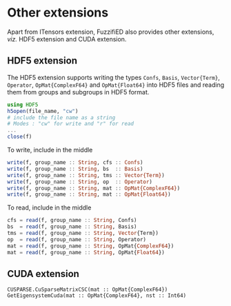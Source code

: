 # Other extensions

Apart from ITensors extension, FuzzifiED also provides other extensions, _viz._ HDF5 extension and CUDA extension. 

## HDF5 extension 

The HDF5 extension supports writing the types `Confs`, `Basis`, `Vector{Term}`, `Operator`, `OpMat{ComplexF64}` and `OpMat{Float64}` into HDF5 files and reading them from groups and subgroups in HDF5 format. 
```julia
using HDF5 
h5open(file_name, "cw")
# include the file name as a string 
# Modes : "cw" for write and "r" for read
...
close(f)
```

To write, include in the middle 
```julia
write(f, group_name :: String, cfs :: Confs)
write(f, group_name :: String, bs  :: Basis)
write(f, group_name :: String, tms :: Vector{Term})
write(f, group_name :: String, op  :: Operator)
write(f, group_name :: String, mat :: OpMat{ComplexF64})
write(f, group_name :: String, mat :: OpMat{Float64})
```
To read, include in the middle 
```julia
cfs = read(f, group_name :: String, Confs)
bs  = read(f, group_name :: String, Basis)
tms = read(f, group_name :: String, Vector{Term})
op  = read(f, group_name :: String, Operator)
mat = read(f, group_name :: String, OpMat{ComplexF64})
mat = read(f, group_name :: String, OpMat{Float64})
```

## CUDA extension

```@docs
CUSPARSE.CuSparseMatrixCSC(mat :: OpMat{ComplexF64})
GetEigensystemCuda(mat :: OpMat{ComplexF64}, nst :: Int64)
```